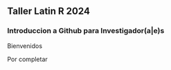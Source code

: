 ## Taller Latin R 2024

### Introduccion a Github para Investigador(a|e)s

Bienvenidos

Por completar
